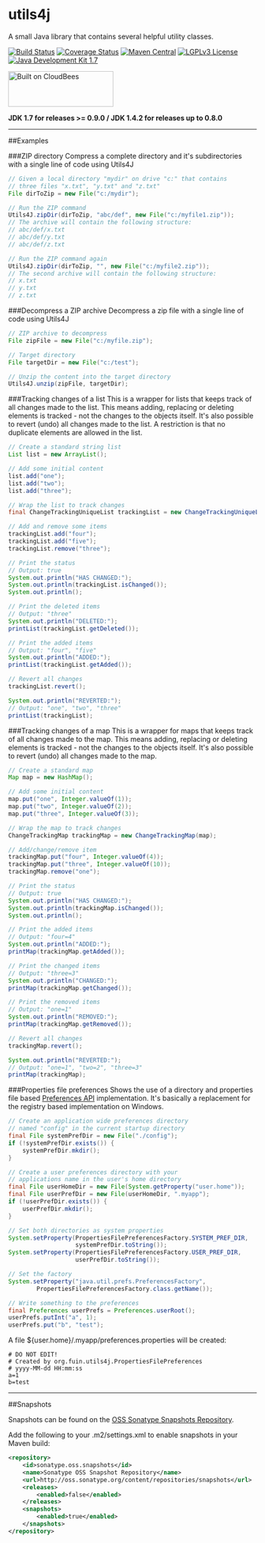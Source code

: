 utils4j
=======

A small Java library that contains several helpful utility classes.

[![Build Status](https://fuin-org.ci.cloudbees.com/job/utils4j/badge/icon)](https://fuin-org.ci.cloudbees.com/job/utils4j/)
[![Coverage Status](https://coveralls.io/repos/fuinorg/utils4j/badge.svg?branch=master)](https://coveralls.io/r/fuinorg/utils4j?branch=master)
[![Maven Central](https://maven-badges.herokuapp.com/maven-central/org.fuin/utils4j/badge.svg)](https://maven-badges.herokuapp.com/maven-central/org.fuin/utils4j/)
[![LGPLv3 License](http://img.shields.io/badge/license-LGPLv3-blue.svg)](https://www.gnu.org/licenses/lgpl.html)
[![Java Development Kit 1.7](https://img.shields.io/badge/JDK-1.7-green.svg)](http://www.oracle.com/technetwork/java/javase/downloads/jdk7-downloads-1880260.html)

<a href="https://fuin-org.ci.cloudbees.com/job/utils4j"><img src="http://www.fuin.org/images/Button-Built-on-CB-1.png" width="213" height="72" border="0" alt="Built on CloudBees"/></a>

**JDK 1.7 for releases >= 0.9.0  /  JDK 1.4.2 for releases up to 0.8.0**

* * *

##Examples

###ZIP directory
Compress a complete directory and it's subdirectories with a single line of code using Utils4J
```Java
// Given a local directory "mydir" on drive "c:" that contains
// three files "x.txt", "y.txt" and "z.txt"
File dirToZip = new File("c:/mydir");

// Run the ZIP command
Utils4J.zipDir(dirToZip, "abc/def", new File("c:/myfile1.zip"));
// The archive will contain the following structure:
// abc/def/x.txt
// abc/def/y.txt
// abc/def/z.txt

// Run the ZIP command again
Utils4J.zipDir(dirToZip, "", new File("c:/myfile2.zip"));
// The second archive will contain the following structure:
// x.txt
// y.txt
// z.txt
```

###Decompress a ZIP archive
Decompress a zip file with a single line of code using Utils4J 
```Java
// ZIP archive to decompress
File zipFile = new File("c:/myfile.zip");

// Target directory
File targetDir = new File("c:/test");

// Unzip the content into the target directory
Utils4J.unzip(zipFile, targetDir);
```

###Tracking changes of a list
This is a wrapper for lists that keeps track of all changes made to the list. This means adding, replacing or deleting elements is tracked - not the changes to the objects itself. It's also possible to revert (undo) all changes made to the list. A restriction is that no duplicate elements are allowed in the list. 
```Java
// Create a standard string list
List list = new ArrayList();

// Add some initial content
list.add("one");
list.add("two");
list.add("three");

// Wrap the list to track changes
final ChangeTrackingUniqueList trackingList = new ChangeTrackingUniqueList(list);

// Add and remove some items
trackingList.add("four");
trackingList.add("five");
trackingList.remove("three");

// Print the status
// Output: true
System.out.println("HAS CHANGED:");
System.out.println(trackingList.isChanged());
System.out.println();

// Print the deleted items
// Output: "three"
System.out.println("DELETED:");
printList(trackingList.getDeleted());

// Print the added items
// Output: "four", "five"
System.out.println("ADDED:");
printList(trackingList.getAdded());

// Revert all changes        
trackingList.revert();

System.out.println("REVERTED:");
// Output: "one", "two", "three"
printList(trackingList);        
```

###Tracking changes of a map
This is a wrapper for maps that keeps track of all changes made to the map. This means adding, replacing or deleting elements is tracked - not the changes to the objects itself. It's also possible to revert (undo) all changes made to the map.
```Java
// Create a standard map
Map map = new HashMap();

// Add some initial content
map.put("one", Integer.valueOf(1));
map.put("two", Integer.valueOf(2));
map.put("three", Integer.valueOf(3));

// Wrap the map to track changes
ChangeTrackingMap trackingMap = new ChangeTrackingMap(map);

// Add/change/remove item
trackingMap.put("four", Integer.valueOf(4));
trackingMap.put("three", Integer.valueOf(10));
trackingMap.remove("one");

// Print the status
// Output: true
System.out.println("HAS CHANGED:");
System.out.println(trackingMap.isChanged());
System.out.println();

// Print the added items
// Output: "four=4"
System.out.println("ADDED:");
printMap(trackingMap.getAdded());

// Print the changed items
// Output: "three=3"
System.out.println("CHANGED:");
printMap(trackingMap.getChanged());

// Print the removed items
// Output: "one=1"
System.out.println("REMOVED:");
printMap(trackingMap.getRemoved());        

// Revert all changes        
trackingMap.revert();

System.out.println("REVERTED:");
// Output: "one=1", "two=2", "three=3"
printMap(trackingMap);        
```

###Properties file preferences
Shows the use of a directory and properties file based [Preferences API](http://docs.oracle.com/javase/7/docs/technotes/guides/preferences/) implementation. It's basically a replacement for the registry based implementation on Windows.
```Java
// Create an application wide preferences directory 
// named "config" in the current startup directory
final File systemPrefDir = new File("./config");
if (!systemPrefDir.exists()) {
    systemPrefDir.mkdir();
}

// Create a user preferences directory with your 
// applications name in the user's home directory
final File userHomeDir = new File(System.getProperty("user.home"));
final File userPrefDir = new File(userHomeDir, ".myapp");
if (!userPrefDir.exists()) {
    userPrefDir.mkdir();
}

// Set both directories as system properties
System.setProperty(PropertiesFilePreferencesFactory.SYSTEM_PREF_DIR, 
                   systemPrefDir.toString());
System.setProperty(PropertiesFilePreferencesFactory.USER_PREF_DIR, 
                   userPrefDir.toString());

// Set the factory
System.setProperty("java.util.prefs.PreferencesFactory",
        PropertiesFilePreferencesFactory.class.getName());

// Write something to the preferences
final Preferences userPrefs = Preferences.userRoot();
userPrefs.putInt("a", 1);
userPrefs.put("b", "test");
```
A file ${user.home}/.myapp/preferences.properties will be created:
```
# DO NOT EDIT!
# Created by org.fuin.utils4j.PropertiesFilePreferences
# yyyy-MM-dd HH:mm:ss
a=1
b=test
```

* * *

##Snapshots

Snapshots can be found on the [OSS Sonatype Snapshots Repository](http://oss.sonatype.org/content/repositories/snapshots/org/fuin "Snapshot Repository"). 

Add the following to your .m2/settings.xml to enable snapshots in your Maven build:

```xml
<repository>
    <id>sonatype.oss.snapshots</id>
    <name>Sonatype OSS Snapshot Repository</name>
    <url>http://oss.sonatype.org/content/repositories/snapshots</url>
    <releases>
        <enabled>false</enabled>
    </releases>
    <snapshots>
        <enabled>true</enabled>
    </snapshots>
</repository>
```

 